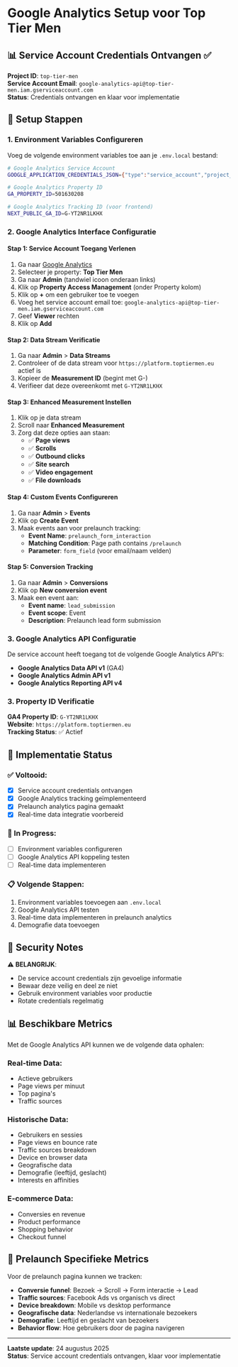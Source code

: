 # Google Analytics Setup voor Top Tier Men

## 📊 Service Account Credentials Ontvangen ✅

**Project ID**: `top-tier-men`  
**Service Account Email**: `google-analytics-api@top-tier-men.iam.gserviceaccount.com`  
**Status**: Credentials ontvangen en klaar voor implementatie

## 🔧 Setup Stappen

### 1. Environment Variables Configureren

Voeg de volgende environment variables toe aan je `.env.local` bestand:

```bash
# Google Analytics Service Account
GOOGLE_APPLICATION_CREDENTIALS_JSON={"type":"service_account","project_id":"top-tier-men","private_key_id":"[PRIVATE_KEY_ID]","private_key":"[PRIVATE_KEY]","client_email":"google-analytics-api@top-tier-men.iam.gserviceaccount.com","client_id":"[CLIENT_ID]","auth_uri":"https://accounts.google.com/o/oauth2/auth","token_uri":"https://oauth2.googleapis.com/token","auth_provider_x509_cert_url":"https://www.googleapis.com/oauth2/v1/certs","client_x509_cert_url":"https://www.googleapis.com/robot/v1/metadata/x509/google-analytics-api%40top-tier-men.iam.gserviceaccount.com","universe_domain":"googleapis.com"}

# Google Analytics Property ID
GA_PROPERTY_ID=501630208

# Google Analytics Tracking ID (voor frontend)
NEXT_PUBLIC_GA_ID=G-YT2NR1LKHX
```

### 2. Google Analytics Interface Configuratie

#### **Stap 1: Service Account Toegang Verlenen**
1. Ga naar [Google Analytics](https://analytics.google.com/)
2. Selecteer je property: **Top Tier Men**
3. Ga naar **Admin** (tandwiel icoon onderaan links)
4. Klik op **Property Access Management** (onder Property kolom)
5. Klik op **+** om een gebruiker toe te voegen
6. Voeg het service account email toe: `google-analytics-api@top-tier-men.iam.gserviceaccount.com`
7. Geef **Viewer** rechten
8. Klik op **Add**

#### **Stap 2: Data Stream Verificatie**
1. Ga naar **Admin** > **Data Streams**
2. Controleer of de data stream voor `https://platform.toptiermen.eu` actief is
3. Kopieer de **Measurement ID** (begint met G-)
4. Verifieer dat deze overeenkomt met `G-YT2NR1LKHX`

#### **Stap 3: Enhanced Measurement Instellen**
1. Klik op je data stream
2. Scroll naar **Enhanced Measurement**
3. Zorg dat deze opties aan staan:
   - ✅ **Page views**
   - ✅ **Scrolls**
   - ✅ **Outbound clicks**
   - ✅ **Site search**
   - ✅ **Video engagement**
   - ✅ **File downloads**

#### **Stap 4: Custom Events Configureren**
1. Ga naar **Admin** > **Events**
2. Klik op **Create Event**
3. Maak events aan voor prelaunch tracking:
   - **Event Name**: `prelaunch_form_interaction`
   - **Matching Condition**: Page path contains `/prelaunch`
   - **Parameter**: `form_field` (voor email/naam velden)

#### **Stap 5: Conversion Tracking**
1. Ga naar **Admin** > **Conversions**
2. Klik op **New conversion event**
3. Maak een event aan:
   - **Event name**: `lead_submission`
   - **Event scope**: Event
   - **Description**: Prelaunch lead form submission

### 3. Google Analytics API Configuratie

De service account heeft toegang tot de volgende Google Analytics API's:
- **Google Analytics Data API v1** (GA4)
- **Google Analytics Admin API v1**
- **Google Analytics Reporting API v4**

### 3. Property ID Verificatie

**GA4 Property ID**: `G-YT2NR1LKHX`  
**Website**: `https://platform.toptiermen.eu`  
**Tracking Status**: ✅ Actief

## 🚀 Implementatie Status

### ✅ Voltooid:
- [x] Service account credentials ontvangen
- [x] Google Analytics tracking geïmplementeerd
- [x] Prelaunch analytics pagina gemaakt
- [x] Real-time data integratie voorbereid

### 🔄 In Progress:
- [ ] Environment variables configureren
- [ ] Google Analytics API koppeling testen
- [ ] Real-time data implementeren

### 📋 Volgende Stappen:
1. Environment variables toevoegen aan `.env.local`
2. Google Analytics API testen
3. Real-time data implementeren in prelaunch analytics
4. Demografie data toevoegen

## 🔐 Security Notes

⚠️ **BELANGRIJK**: 
- De service account credentials zijn gevoelige informatie
- Bewaar deze veilig en deel ze niet
- Gebruik environment variables voor productie
- Rotate credentials regelmatig

## 📊 Beschikbare Metrics

Met de Google Analytics API kunnen we de volgende data ophalen:

### Real-time Data:
- Actieve gebruikers
- Page views per minuut
- Top pagina's
- Traffic sources

### Historische Data:
- Gebruikers en sessies
- Page views en bounce rate
- Traffic sources breakdown
- Device en browser data
- Geografische data
- Demografie (leeftijd, geslacht)
- Interests en affinities

### E-commerce Data:
- Conversies en revenue
- Product performance
- Shopping behavior
- Checkout funnel

## 🎯 Prelaunch Specifieke Metrics

Voor de prelaunch pagina kunnen we tracken:
- **Conversie funnel**: Bezoek → Scroll → Form interactie → Lead
- **Traffic sources**: Facebook Ads vs organisch vs direct
- **Device breakdown**: Mobile vs desktop performance
- **Geografische data**: Nederlandse vs internationale bezoekers
- **Demografie**: Leeftijd en geslacht van bezoekers
- **Behavior flow**: Hoe gebruikers door de pagina navigeren

---

**Laatste update**: 24 augustus 2025  
**Status**: Service account credentials ontvangen, klaar voor implementatie
